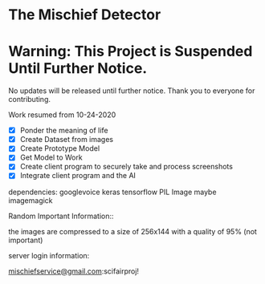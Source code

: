 # The Mischief Detector

# Warning: This Project is Suspended Until Further Notice. 
No updates will be released until further notice. Thank you to everyone for contributing.



Work resumed from 10-24-2020
- [x] Ponder the meaning of life
- [x] Create Dataset from images
- [x] Create Prototype Model
- [x] Get Model to Work
- [x] Create client program to securely take and process screenshots
- [x] Integrate client program and the AI

dependencies:
googlevoice
keras
tensorflow
PIL
Image
maybe imagemagick


Random Important Information::


the images are compressed to a size of 256x144 with a quality of 95% (not important)

server login information:

mischiefservice@gmail.com:scifairproj!


